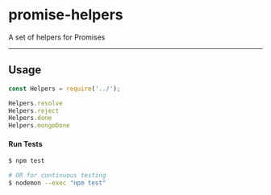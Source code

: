 # promise-helpers
A set of helpers for Promises

----

## Usage

```js
const Helpers = require('../');

Helpers.resolve
Helpers.reject
Helpers.done
Helpers.mongoDone
```


#### Run Tests

```bash
$ npm test

# OR for continuous testing
$ nodemon --exec "npm test"
```
